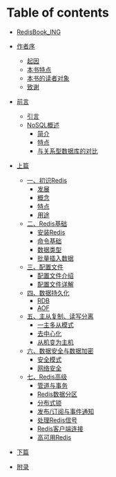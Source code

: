 # Table of contents

* [RedisBook\_ING](README.md)
* [作者序]()
  - [起因]()
  - [本书特点]()
  - [本书的读者对象]()
  - [致谢]()
* [前言]()
  - [引言]()
  - [NoSQL概述]()
    - [简介]()
    - [特点]()
    - [与关系型数据库的对比]()

* [上篇]()
  - [一、初识Redis]()
    - [发展]()
    - [概念]()
    - [特点]()
    - [用途]()
  - [二、Redis基础]()
    - [安装Redis]()
    - [命令基础]()
    - [数据类型]()
    - [批量插入数据]()
  - [三、配置文件]()
    - [配置文件介绍]()
    - [配置文件详解]()
  - [四、数据持久化]()
    - [RDB]()
    - [AOF]()
  - [五、主从复制、读写分离]()
    - [一主多从模式]()
    - [去中心化]()
    - [从机变为主机]()
  - [六、数据安全与数据加密]()
    - [安全模式]()
    - [网络安全]()
  - [七、Redis高级]()
    - [管道与事务]()
    - [Redis数据分区]()
    - [分布式锁]()
    - [发布/订阅与事件通知]()
    - [处理Redis信号]()
    - [Redis客户端连接]()
    - [高可用Redis]()
* [下篇]()
* [附录]()
